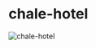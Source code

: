 # chale-hotel

![chale-hotel](https://user-images.githubusercontent.com/48637568/79288310-b848d400-7e9c-11ea-8ebc-07e64e2e47ef.jpg)
